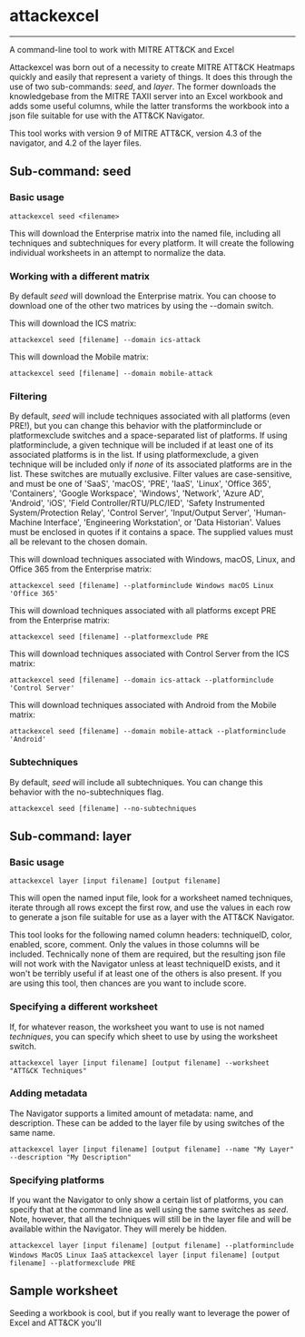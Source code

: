 # attackexcel

---  

A command-line tool to work with MITRE ATT&CK and Excel

Attackexcel was born out of a necessity to create MITRE ATT&CK Heatmaps quickly and easily that
represent a variety of things. It does this through the use of two sub-commands: *seed*, and *layer*.
The former downloads the knowledgebase from the MITRE TAXII server into an Excel workbook and adds some
useful columns, while the latter transforms the workbook into a json file suitable for use
with the ATT&CK Navigator.

This tool works with version 9 of MITRE ATT&CK, version 4.3 of the navigator, and 4.2 of the layer files.
## Sub-command: seed
### Basic usage
`attackexcel seed <filename>`

This will download the Enterprise matrix into the named file, including all techniques and subtechniques
for every platform. It will create the following individual worksheets in an attempt to normalize the data.

### Working with a different matrix
By default *seed* will download the Enterprise matrix. You can choose to download one of the other two matrices
by using the --domain switch.

This will download the ICS matrix:

`attackexcel seed [filename] --domain ics-attack`

This will download the Mobile matrix:

`attackexcel seed [filename] --domain mobile-attack`


### Filtering
By default, *seed* will include techniques associated with all platforms (even PRE!), but you can change this
behavior with the platforminclude or platformexclude switches and a space-separated list of platforms. If using
platforminclude, a given technique will be included if at least one of its associated platforms is in the list. If
using platformexclude, a given technique will be included only if *none* of its associated platforms are in the list.
These switches are mutually exclusive. Filter values are case-sensitive, and must be one of 'SaaS', 'macOS', 'PRE',
'IaaS', 'Linux', 'Office 365', 'Containers', 'Google Workspace', 'Windows', 'Network', 'Azure AD', 'Android', 'iOS',
'Field Controller/RTU/PLC/IED', 'Safety Instrumented System/Protection Relay', 'Control Server', 'Input/Output Server',
'Human-Machine Interface', 'Engineering Workstation', or 'Data Historian'. Values must be enclosed in quotes if it
contains a space. The supplied values must all be relevant to the chosen domain.

This will download techniques associated with Windows, macOS, Linux, and Office 365 from the Enterprise matrix:

`attackexcel seed [filename] --platforminclude Windows macOS Linux 'Office 365'`

This will download techniques associated with all platforms except PRE from the Enterprise matrix:

`attackexcel seed [filename] --platformexclude PRE`

This will download techniques associated with Control Server from the ICS matrix:

`attackexcel seed [filename] --domain ics-attack --platforminclude 'Control Server'`

This will download techniques associated with Android from the Mobile matrix:

`attackexcel seed [filename] --domain mobile-attack --platforminclude 'Android'`


### Subtechniques
By default, *seed* will include all subtechniques. You can change this behavior with the no-subtechniques flag.

`attackexcel seed [filename] --no-subtechniques`

## Sub-command: layer
### Basic usage
`attackexcel layer [input filename] [output filename]`

This will open the named input file, look for a worksheet named techniques, iterate through all rows except the
first row, and use the values in each row to generate a json file suitable for use as a layer with the ATT&CK Navigator.

This tool looks for the following named column headers: techniqueID, color, enabled, score, comment. Only the values
in those columns will be included. Technically none of them are required, but the resulting json file will not work
with the Navigator unless at least techniqueID exists, and it won't be terribly useful if at least one of the others
is also present. If you are using this tool, then chances are you want to include score.

### Specifying a different worksheet
If, for whatever reason, the worksheet you want to use is not named *techniques*, you can specify which sheet to use
by using the worksheet switch.

`attackexcel layer [input filename] [output filename] --worksheet "ATT&CK Techniques"`

### Adding metadata
The Navigator supports a limited amount of metadata: name, and description. These can be added to the layer file
by using switches of the same name.

`attackexcel layer [input filename] [output filename] --name "My Layer" --description "My Description"`

### Specifying platforms
If you want the Navigator to only show a certain list of platforms, you can specify that at the command line as well
using the same switches as *seed*. Note, however, that all the techniques will still be in the layer file and
will be available within the Navigator. They will merely be hidden.

`attackexcel layer [input filename] [output filename] --platforminclude Windows MacOS Linux IaaS`
`attackexcel layer [input filename] [output filename] --platformexclude PRE`

## Sample worksheet
Seeding a workbook is cool, but if you really want to leverage the power of Excel and ATT&CK you'll 